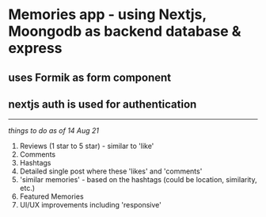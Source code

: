 # Memories app - using Nextjs, Moongodb as backend database & express
## uses Formik as form component
## nextjs auth is used for authentication
---
*things to do as of 14 Aug 21*
1. Reviews (1 star to 5 star) - similar to 'like' 
2. Comments
3. Hashtags
4. Detailed single post where these 'likes' and 'comments'
5. 'similar memories' - based on the hashtags (could be location, similarity, etc.)
6. Featured Memories
7. UI/UX improvements including 'responsive' 